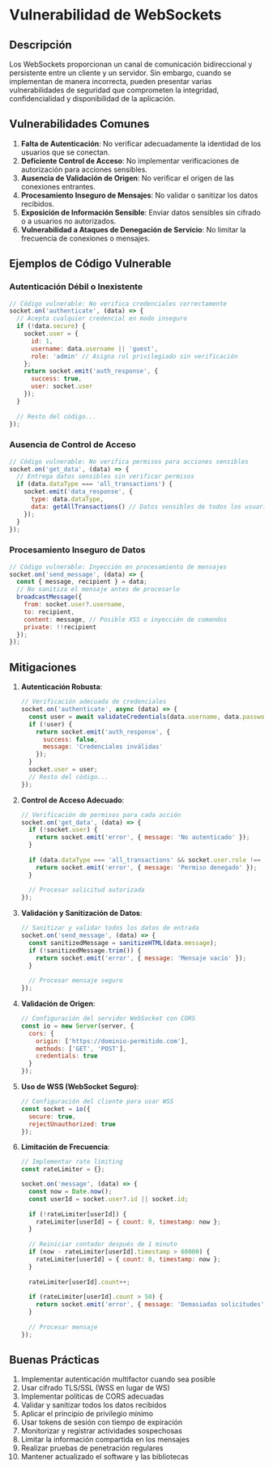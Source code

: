 # Vulnerabilidad de WebSockets

## Descripción

Los WebSockets proporcionan un canal de comunicación bidireccional y persistente entre un cliente y un servidor. Sin embargo, cuando se implementan de manera incorrecta, pueden presentar varias vulnerabilidades de seguridad que comprometen la integridad, confidencialidad y disponibilidad de la aplicación.

## Vulnerabilidades Comunes

1. **Falta de Autenticación**: No verificar adecuadamente la identidad de los usuarios que se conectan.
2. **Deficiente Control de Acceso**: No implementar verificaciones de autorización para acciones sensibles.
3. **Ausencia de Validación de Origen**: No verificar el origen de las conexiones entrantes.
4. **Procesamiento Inseguro de Mensajes**: No validar o sanitizar los datos recibidos.
5. **Exposición de Información Sensible**: Enviar datos sensibles sin cifrado o a usuarios no autorizados.
6. **Vulnerabilidad a Ataques de Denegación de Servicio**: No limitar la frecuencia de conexiones o mensajes.

## Ejemplos de Código Vulnerable

### Autenticación Débil o Inexistente

```javascript
// Código vulnerable: No verifica credenciales correctamente
socket.on('authenticate', (data) => {
  // Acepta cualquier credencial en modo inseguro
  if (!data.secure) {
    socket.user = { 
      id: 1, 
      username: data.username || 'guest',
      role: 'admin' // Asigna rol privilegiado sin verificación
    };
    return socket.emit('auth_response', { 
      success: true, 
      user: socket.user 
    });
  }
  
  // Resto del código...
});
```

### Ausencia de Control de Acceso

```javascript
// Código vulnerable: No verifica permisos para acciones sensibles
socket.on('get_data', (data) => {
  // Entrega datos sensibles sin verificar permisos
  if (data.dataType === 'all_transactions') {
    socket.emit('data_response', { 
      type: data.dataType,
      data: getAllTransactions() // Datos sensibles de todos los usuarios
    });
  }
});
```

### Procesamiento Inseguro de Datos

```javascript
// Código vulnerable: Inyección en procesamiento de mensajes
socket.on('send_message', (data) => {
  const { message, recipient } = data;
  // No sanitiza el mensaje antes de procesarlo
  broadcastMessage({
    from: socket.user?.username,
    to: recipient,
    content: message, // Posible XSS o inyección de comandos
    private: !!recipient
  });
});
```

## Mitigaciones

1. **Autenticación Robusta**:
   ```javascript
   // Verificación adecuada de credenciales
   socket.on('authenticate', async (data) => {
     const user = await validateCredentials(data.username, data.password);
     if (!user) {
       return socket.emit('auth_response', { 
         success: false, 
         message: 'Credenciales inválidas' 
       });
     }
     socket.user = user;
     // Resto del código...
   });
   ```

2. **Control de Acceso Adecuado**:
   ```javascript
   // Verificación de permisos para cada acción
   socket.on('get_data', (data) => {
     if (!socket.user) {
       return socket.emit('error', { message: 'No autenticado' });
     }
     
     if (data.dataType === 'all_transactions' && socket.user.role !== 'admin') {
       return socket.emit('error', { message: 'Permiso denegado' });
     }
     
     // Procesar solicitud autorizada
   });
   ```

3. **Validación y Sanitización de Datos**:
   ```javascript
   // Sanitizar y validar todos los datos de entrada
   socket.on('send_message', (data) => {
     const sanitizedMessage = sanitizeHTML(data.message);
     if (!sanitizedMessage.trim()) {
       return socket.emit('error', { message: 'Mensaje vacío' });
     }
     
     // Procesar mensaje seguro
   });
   ```

4. **Validación de Origen**:
   ```javascript
   // Configuración del servidor WebSocket con CORS
   const io = new Server(server, {
     cors: {
       origin: ['https://dominio-permitido.com'],
       methods: ['GET', 'POST'],
       credentials: true
     }
   });
   ```

5. **Uso de WSS (WebSocket Seguro)**:
   ```javascript
   // Configuración del cliente para usar WSS
   const socket = io({
     secure: true,
     rejectUnauthorized: true
   });
   ```

6. **Limitación de Frecuencia**:
   ```javascript
   // Implementar rate limiting
   const rateLimiter = {};
   
   socket.on('message', (data) => {
     const now = Date.now();
     const userId = socket.user?.id || socket.id;
     
     if (!rateLimiter[userId]) {
       rateLimiter[userId] = { count: 0, timestamp: now };
     }
     
     // Reiniciar contador después de 1 minuto
     if (now - rateLimiter[userId].timestamp > 60000) {
       rateLimiter[userId] = { count: 0, timestamp: now };
     }
     
     rateLimiter[userId].count++;
     
     if (rateLimiter[userId].count > 50) {
       return socket.emit('error', { message: 'Demasiadas solicitudes' });
     }
     
     // Procesar mensaje
   });
   ```

## Buenas Prácticas

1. Implementar autenticación multifactor cuando sea posible
2. Usar cifrado TLS/SSL (WSS en lugar de WS)
3. Implementar políticas de CORS adecuadas
4. Validar y sanitizar todos los datos recibidos
5. Aplicar el principio de privilegio mínimo
6. Usar tokens de sesión con tiempo de expiración
7. Monitorizar y registrar actividades sospechosas
8. Limitar la información compartida en los mensajes
9. Realizar pruebas de penetración regulares
10. Mantener actualizado el software y las bibliotecas